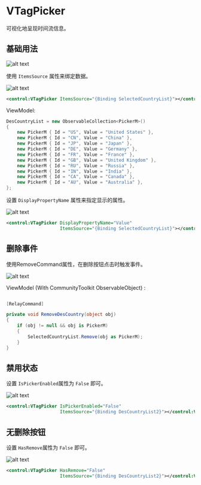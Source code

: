 
# VTagPicker

可视化地呈现时间流信息。


## 基础用法

![alt text](assets/image-80.png)

使用 `ItemsSource`  属性来绑定数据。



![alt text](assets/recording-20.gif)

```xml
<control:VTagPicker ItemsSource="{Binding SelectedCountryList}"></control:VTagPicker>

```

ViewModel:

```csharp
DesCountryList = new ObservableCollection<PickerM>()
{
    new PickerM { Id = "US", Value = "United States" },
    new PickerM { Id = "CN", Value = "China" },
    new PickerM { Id = "JP", Value = "Japan" },
    new PickerM { Id = "DE", Value = "Germany" },
    new PickerM { Id = "FR", Value = "France" },
    new PickerM { Id = "GB", Value = "United Kingdom" },
    new PickerM { Id = "RU", Value = "Russia" },
    new PickerM { Id = "IN", Value = "India" },
    new PickerM { Id = "CA", Value = "Canada" },
    new PickerM { Id = "AU", Value = "Australia" },
};
```


设置 `DisplayPropertyName` 属性来指定显示的属性。

![alt text](assets/recording-1.png)

```xml
<control:VTagPicker DisplayPropertyName="Value"
                    ItemsSource="{Binding SelectedCountryList}"></control:VTagPicker>

```


## 删除事件


使用RemoveCommand属性，在删除按钮点击时触发事件。

![alt text](assets/recording.png)


ViewModel (With CommunityToolkit ObservableObject) :

```csharp

[RelayCommand]

private void RemoveDesCountry(object obj)
{
    if (obj != null && obj is PickerM)
    {
        SelectedCountryList.Remove(obj as PickerM);
    }
}
```



## 禁用状态

设置 `IsPickerEnabled`属性为 `False` 即可。

![alt text](assets/image-82.png)

```xml
<control:VTagPicker IsPickerEnabled="False"
                    ItemsSource="{Binding DesCountryList2}"></control:VTagPicker>
```

## 无删除按钮


设置 `HasRemove`属性为 `False` 即可。

![alt text](assets/image-83.png)


```xml
<control:VTagPicker HasRemove="False"
                    ItemsSource="{Binding DesCountryList2}"></control:VTagPicker>

```